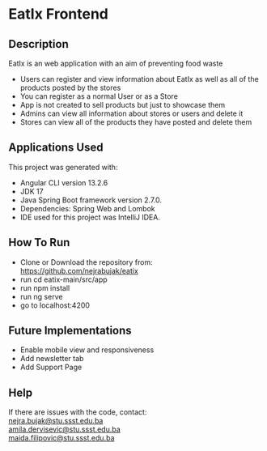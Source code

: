 # EatIx Frontend

## Description

EatIx is an web application with an aim of preventing food waste  
  
- Users can register and view information about EatIx as well as all of the products posted by the stores  
- You can register as a normal User or as a Store  
- App is not created to sell products but just to showcase them  
- Admins can view all information about stores or users and delete it   
- Stores can view all of the products they have posted and delete them  


## Applications Used

This project was generated with:  
  
- Angular CLI version 13.2.6  
- JDK 17  
- Java Spring Boot framework version 2.7.0.  
- Dependencies: Spring Web and Lombok  
- IDE used for this project was IntelliJ IDEA.  

## How To Run

- Clone or Download the repository from: https://github.com/nejrabujak/eatix  
- run cd eatix-main/src/app  
- run npm install  
- run ng serve  
- go to localhost:4200  


## Future Implementations

- Enable mobile view and responsiveness  
- Add newsletter tab  
- Add Support Page  

## Help

If there are issues with the code, contact:  
nejra.bujak@stu.ssst.edu.ba  
amila.dervisevic@stu.ssst.edu.ba  
maida.filipovic@stu.ssst.edu.ba  
